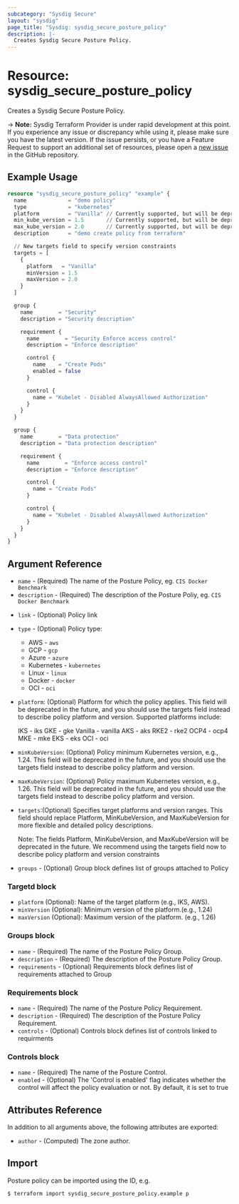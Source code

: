 ```yaml
---
subcategory: "Sysdig Secure"
layout: "sysdig"
page_title: "Sysdig: sysdig_secure_posture_policy"
description: |-
  Creates Sysdig Secure Posture Policy.
---
```


# Resource: sysdig_secure_posture_policy

Creates a Sysdig Secure Posture Policy.

-> **Note:** Sysdig Terraform Provider is under rapid development at this point. If you experience any issue or discrepancy while using it, please make sure you have the latest version. If the issue persists, or you have a Feature Request to support an additional set of resources, please open a [new issue](https://github.com/sysdiglabs/terraform-provider-sysdig/issues/new) in the GitHub repository.

## Example Usage

```terraform
resource "sysdig_secure_posture_policy" "example" {
  name             = "demo policy"
  type             = "kubernetes"
  platform         = "Vanilla" // Currently supported, but will be deprecated in the future
  min_kube_version = 1.5       // Currently supported, but will be deprecated in the future
  max_kube_version = 2.0       // Currently supported, but will be deprecated in the future
  description      = "demo create policy from terraform"

  // New targets field to specify version constraints
  targets = [
    {
      platform   = "Vanilla"
      minVersion = 1.5
      maxVersion = 2.0
    }
  ]

  group {
    name        = "Security"
    description = "Security description"

    requirement {
      name        = "Security Enforce access control"
      description = "Enforce description"

      control {
        name    = "Create Pods"
        enabled = false
      }

      control {
        name = "Kubelet - Disabled AlwaysAllowed Authorization"
      }
    }
  }

  group {
    name        = "Data protection"
    description = "Data protection description"

    requirement {
      name        = "Enforce access control"
      description = "Enforce description"

      control {
        name = "Create Pods"
      }

      control {
        name = "Kubelet - Disabled AlwaysAllowed Authorization"
      }
    }
  }
}

```

## Argument Reference

- `name` - (Required) The name of the Posture Policy, eg. `CIS Docker Benchmark`
- `description` - (Required) The description of the Posture Poliy,  eg. `CIS Docker Benchmark`
* `link` -  (Optional) Policy link
* `type` -  (Optional) Policy type:
  - AWS - `aws`
  - GCP - `gcp`
  - Azure - `azure`
  - Kubernetes - `kubernetes`
  - Linux - `linux`
  - Docker - `docker`
  - OCI - `oci`
 * `platform`: (Optional) Platform for which the policy applies. This field will be deprecated in the future, and you should use the targets field instead to describe policy platform and version. Supported platforms include:

    IKS - iks
    GKE - gke
    Vanilla - vanilla
    AKS - aks
    RKE2 - rke2
    OCP4 - ocp4
    MKE - mke
    EKS - eks
    OCI - oci

* `minKubeVersion`: (Optional) Policy minimum Kubernetes version, e.g., 1.24. This field will be deprecated in the future, and you should use the targets field instead to describe policy platform and version.

* `maxKubeVersion`: (Optional) Policy maximum Kubernetes version, e.g., 1.26. This field will be deprecated in the future, and you should use the targets field instead to describe policy platform and version.

* `targets`:(Optional) Specifies target platforms and version ranges. This field should replace Platform, MinKubeVersion, and MaxKubeVersion for more flexible and detailed policy descriptions.

  Note: The fields Platform, MinKubeVersion, and MaxKubeVersion will be deprecated in the future. We recommend using the targets field now to describe policy platform and version constraints

* `groups` - (Optional) Group block defines list of groups attached to Policy

### Targetd block
 - `platform` (Optional): Name of the target platform (e.g., IKS, AWS).
 - `minVersion` (Optional): Minimum version of the platform.(e.g., 1.24)
 - `maxVersion` (Optional): Maximum version of the platform. (e.g., 1.26)

### Groups block
- `name` - (Required) The name of the Posture Policy Group.
- `description` - (Required) The description of the Posture Policy Group.
- `requirements` -  (Optional) Requirements block defines list of requirements attached to Group

### Requirements block
- `name` - (Required) The name of the Posture Policy Requirement.
- `description` - (Required) The description of the Posture Policy Requirement.
- `controls` -  (Optional) Controls block defines list of controls linked to requirments

### Controls block
- `name` - (Required) The name of the Posture Control.
- `enabled` - (Optional) The 'Control is enabled' flag indicates whether the control will affect the policy evaluation or not. By default, it is set to true

## Attributes Reference

In addition to all arguments above, the following attributes are exported:

- `author` - (Computed) The zone author.

## Import

Posture policy can be imported using the ID, e.g.

```
$ terraform import sysdig_secure_posture_policy.example p
```
